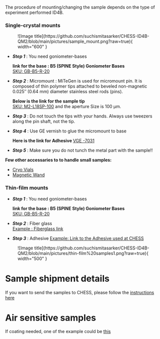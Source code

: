 
The procedure of mounting/changing the sample depends on the type of experiment performed ID4B.


### Single-crystal mounts

<figure markdown>
  ![Image title](https://github.com/suchismitasarker/CHESS-ID4B-QM2/blob/main/pictures/sample_mount.png?raw=true){ width="600" }
</figure>

* <i><b> Step 1 </b></i>: You need goniometer-bases 

    <b>link for the base : B5 (SPINE Style) Goniometer Bases </b>  
      [SKU: GB-B5-R-20](https://www.mitegen.com/product/b5-spine-style-goniometer-bases/)

* <i><b> Step 2 </b></i>: Micromount :
     MiTeGen is used for micromount pin. It is composed of thin polymer tips attached to beveled non-magnetic 0.025″ (0.64 mm) diameter stainless steel rods (pins).

    <b>Below is the link for the sample tip </b>  
      [SKU: M2-L18SP-100](https://www.mitegen.com/product/dual-thickness-micromounts/) and the aperture Size is 100 μm.

* <i><b> Step 3 </b></i>: Do not touch the tips with your hands. Always use tweezers along the pin shaft, not the tip.


* <i><b> Step 4 </b></i>: Use GE vernish to glue the micromount to base 

    <b> Here is the link for Adhesive </b>
        [VGE -7031](https://www.lakeshore.com/products/categories/specification/temperature-products/cryogenic-accessories/varnish)

* <i><b> Step 5 </b></i>: Make sure you do not tunch the metal part with the sample!!

<b> Few other accessaries to to handle small samples: </b>

* [Cryo Vials](https://www.mitegen.com/product/magnetic-cryovials/)
* [Magnetic Wand](https://www.mitegen.com/product/magnetic-wand-with-rubber-grips/)


### Thin-film mounts


* <i><b> Step 1 </b></i>: You need goniometer-bases 

    <b>link for the base : B5 (SPINE Style) Goniometer Bases </b>  
      [SKU: GB-B5-R-20](https://www.mitegen.com/product/b5-spine-style-goniometer-bases/)

* <i><b> Step 2 </b></i>: Fiber glass  
      [Example : Fiberglass link ](https://www.amazon.com/Piece-Fiberglass-Solid-Blank-Inches/dp/B0052TVI0K/ref=sr_1_4?crid=3MWORZQB7IKUS&keywords=fiberglass+rod&qid=1681262833&sprefix=fiberglass+rod%2Caps%2C193&sr=8-4)

* <i><b> Step 3 </b></i>: Adhesive
      [Example: Link to the Adhesive used at CHESS](https://www.lakeshore.com/products/categories/specification/temperature-products/cryogenic-accessories/varnish)

<figure markdown>
  ![Image title](https://github.com/suchismitasarker/CHESS-ID4B-QM2/blob/main/pictures/thin-film%20samples1.png?raw=true){ width="500" }
</figure>




# Sample shipment details 

If you want to send the samples to CHESS, please follow the [instructions here](https://www.chess.cornell.edu/users/shipping)


# Air sensitive samples

If coating needed, one of the example could be [this](https://www.agc-chemicals.com/jp/en/fluorine/products/detail/index.html?pCode=JP-EN-F019#:~:text=CYTOP%C2%AE%20is%20a%20fluoropolymer,coat%2C%20and%20more%20are%20possible)

